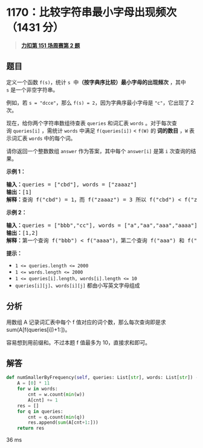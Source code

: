 # 1170：比较字符串最小字母出现频次（1431 分）


> <u>**[力扣第 151 场周赛第 2 题](https://leetcode.cn/problems/compare-strings-by-frequency-of-the-smallest-character/)**</u>

## 题目

<p>定义一个函数 <code>f(s)</code>，统计 <code>s</code>  中<strong>（按字典序比较）最小字母的出现频次</strong> ，其中 <code>s</code> 是一个非空字符串。</p>

<p>例如，若 <code>s = "dcce"</code>，那么 <code>f(s) = 2</code>，因为字典序最小字母是 <code>"c"</code>，它出现了 2 次。</p>

<p>现在，给你两个字符串数组待查表 <code>queries</code> 和词汇表 <code>words</code> 。对于每次查询 <code>queries[i]</code> ，需统计 <code>words</code> 中满足 <code>f(queries[i])</code> < <code>f(W)</code> 的<strong> 词的数目</strong> ，<code>W</code> 表示词汇表 <code>words</code> 中的每个词。</p>

<p>请你返回一个整数数组 <code>answer</code> 作为答案，其中每个 <code>answer[i]</code> 是第 <code>i</code> 次查询的结果。</p>



<p><strong>示例 1：</strong></p>

<pre>
<strong>输入：</strong>queries = ["cbd"], words = ["zaaaz"]
<strong>输出：</strong>[1]
<strong>解释：</strong>查询 f("cbd") = 1，而 f("zaaaz") = 3 所以 f("cbd") < f("zaaaz")。
</pre>

<p><strong>示例 2：</strong></p>

<pre>
<strong>输入：</strong>queries = ["bbb","cc"], words = ["a","aa","aaa","aaaa"]
<strong>输出：</strong>[1,2]
<strong>解释：</strong>第一个查询 f("bbb") < f("aaaa")，第二个查询 f("aaa") 和 f("aaaa") 都 > f("cc")。
</pre>



<p><strong>提示：</strong></p>

<ul>
<li><code>1 <= queries.length <= 2000</code></li>
<li><code>1 <= words.length <= 2000</code></li>
<li><code>1 <= queries[i].length, words[i].length <= 10</code></li>
<li><code>queries[i][j]</code>、<code>words[i][j]</code> 都由小写英文字母组成</li>
</ul>




## 分析

用数组 A 记录词汇表中每个 f 值对应的词个数，那么每次查询即是求 sum(A[f(queries[i])+1:])。

容易想到用前缀和。不过本题 f 值最多为 10，直接求和即可。

## 解答

```python
def numSmallerByFrequency(self, queries: List[str], words: List[str]) -> List[int]:
    A = [0] * 11
    for w in words:
        cnt = w.count(min(w))
        A[cnt] += 1
    res = []
    for q in queries:
        cnt = q.count(min(q))
        res.append(sum(A[cnt+1:]))
    return res
```
36 ms

